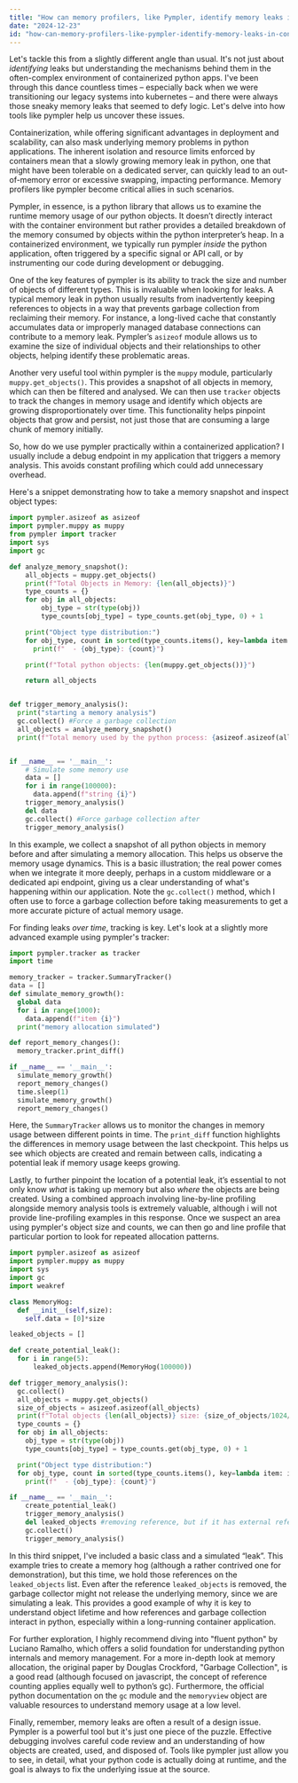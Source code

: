 ```yaml
---
title: "How can memory profilers, like Pympler, identify memory leaks in containerized Python applications?"
date: "2024-12-23"
id: "how-can-memory-profilers-like-pympler-identify-memory-leaks-in-containerized-python-applications"
---
```


Let's tackle this from a slightly different angle than usual. It's not just about *identifying* leaks but understanding the mechanisms behind them in the often-complex environment of containerized python apps. I've been through this dance countless times – especially back when we were transitioning our legacy systems into kubernetes – and there were always those sneaky memory leaks that seemed to defy logic. Let's delve into how tools like pympler help us uncover these issues.

Containerization, while offering significant advantages in deployment and scalability, can also mask underlying memory problems in python applications. The inherent isolation and resource limits enforced by containers mean that a slowly growing memory leak in python, one that might have been tolerable on a dedicated server, can quickly lead to an out-of-memory error or excessive swapping, impacting performance. Memory profilers like pympler become critical allies in such scenarios.

Pympler, in essence, is a python library that allows us to examine the runtime memory usage of our python objects. It doesn’t directly interact with the container environment but rather provides a detailed breakdown of the memory consumed by objects within the python interpreter’s heap. In a containerized environment, we typically run pympler *inside* the python application, often triggered by a specific signal or API call, or by instrumenting our code during development or debugging.

One of the key features of pympler is its ability to track the size and number of objects of different types. This is invaluable when looking for leaks. A typical memory leak in python usually results from inadvertently keeping references to objects in a way that prevents garbage collection from reclaiming their memory. For instance, a long-lived cache that constantly accumulates data or improperly managed database connections can contribute to a memory leak. Pympler’s `asizeof` module allows us to examine the size of individual objects and their relationships to other objects, helping identify these problematic areas.

Another very useful tool within pympler is the `muppy` module, particularly `muppy.get_objects()`. This provides a snapshot of all objects in memory, which can then be filtered and analysed. We can then use `tracker` objects to track the changes in memory usage and identify which objects are growing disproportionately over time. This functionality helps pinpoint objects that grow and persist, not just those that are consuming a large chunk of memory initially.

So, how do we use pympler practically within a containerized application? I usually include a debug endpoint in my application that triggers a memory analysis. This avoids constant profiling which could add unnecessary overhead.

Here's a snippet demonstrating how to take a memory snapshot and inspect object types:

```python
import pympler.asizeof as asizeof
import pympler.muppy as muppy
from pympler import tracker
import sys
import gc

def analyze_memory_snapshot():
    all_objects = muppy.get_objects()
    print(f"Total Objects in Memory: {len(all_objects)}")
    type_counts = {}
    for obj in all_objects:
        obj_type = str(type(obj))
        type_counts[obj_type] = type_counts.get(obj_type, 0) + 1

    print("Object type distribution:")
    for obj_type, count in sorted(type_counts.items(), key=lambda item: item[1], reverse=True):
      print(f"  - {obj_type}: {count}")

    print(f"Total python objects: {len(muppy.get_objects())}")

    return all_objects


def trigger_memory_analysis():
  print("starting a memory analysis")
  gc.collect() #Force a garbage collection
  all_objects = analyze_memory_snapshot()
  print(f"Total memory used by the python process: {asizeof.asizeof(all_objects)} bytes")


if __name__ == '__main__':
    # Simulate some memory use
    data = []
    for i in range(100000):
      data.append(f"string {i}")
    trigger_memory_analysis()
    del data
    gc.collect() #Force garbage collection after
    trigger_memory_analysis()

```

In this example, we collect a snapshot of all python objects in memory before and after simulating a memory allocation. This helps us observe the memory usage dynamics. This is a basic illustration; the real power comes when we integrate it more deeply, perhaps in a custom middleware or a dedicated api endpoint, giving us a clear understanding of what's happening within our application. Note the `gc.collect()` method, which I often use to force a garbage collection before taking measurements to get a more accurate picture of actual memory usage.

For finding leaks *over time*, tracking is key. Let's look at a slightly more advanced example using pympler's tracker:

```python
import pympler.tracker as tracker
import time

memory_tracker = tracker.SummaryTracker()
data = []
def simulate_memory_growth():
  global data
  for i in range(1000):
    data.append(f"item {i}")
  print("memory allocation simulated")

def report_memory_changes():
  memory_tracker.print_diff()

if __name__ == '__main__':
  simulate_memory_growth()
  report_memory_changes()
  time.sleep(1)
  simulate_memory_growth()
  report_memory_changes()
```

Here, the `SummaryTracker` allows us to monitor the changes in memory usage between different points in time. The `print_diff` function highlights the differences in memory usage between the last checkpoint. This helps us see which objects are created and remain between calls, indicating a potential leak if memory usage keeps growing.

Lastly, to further pinpoint the location of a potential leak, it’s essential to not only know *what* is taking up memory but also *where* the objects are being created. Using a combined approach involving line-by-line profiling alongside memory analysis tools is extremely valuable, although i will not provide line-profiling examples in this response. Once we suspect an area using pympler's object size and counts, we can then go and line profile that particular portion to look for repeated allocation patterns.

```python
import pympler.asizeof as asizeof
import pympler.muppy as muppy
import sys
import gc
import weakref

class MemoryHog:
  def __init__(self,size):
    self.data = [0]*size

leaked_objects = []

def create_potential_leak():
  for i in range(5):
      leaked_objects.append(MemoryHog(100000))

def trigger_memory_analysis():
  gc.collect()
  all_objects = muppy.get_objects()
  size_of_objects = asizeof.asizeof(all_objects)
  print(f"Total objects {len(all_objects)} size: {size_of_objects/1024/1024:.2f} MB")
  type_counts = {}
  for obj in all_objects:
    obj_type = str(type(obj))
    type_counts[obj_type] = type_counts.get(obj_type, 0) + 1

  print("Object type distribution:")
  for obj_type, count in sorted(type_counts.items(), key=lambda item: item[1], reverse=True):
    print(f"  - {obj_type}: {count}")

if __name__ == '__main__':
    create_potential_leak()
    trigger_memory_analysis()
    del leaked_objects #removing reference, but if it has external references it will not be garbage collected
    gc.collect()
    trigger_memory_analysis()
```

In this third snippet, I've included a basic class and a simulated “leak”. This example tries to create a memory hog (although a rather contrived one for demonstration), but this time, we hold those references on the `leaked_objects` list. Even after the reference `leaked_objects` is removed, the garbage collector might not release the underlying memory, since we are simulating a leak. This provides a good example of why it is key to understand object lifetime and how references and garbage collection interact in python, especially within a long-running container application.

For further exploration, I highly recommend diving into "fluent python" by Luciano Ramalho, which offers a solid foundation for understanding python internals and memory management. For a more in-depth look at memory allocation, the original paper by Douglas Crockford, "Garbage Collection", is a good read (although focused on javascript, the concept of reference counting applies equally well to python’s gc). Furthermore, the official python documentation on the `gc` module and the `memoryview` object are valuable resources to understand memory usage at a low level.

Finally, remember, memory leaks are often a result of a design issue. Pympler is a powerful tool but it's just one piece of the puzzle. Effective debugging involves careful code review and an understanding of how objects are created, used, and disposed of. Tools like pympler just allow you to see, in detail, what your python code is actually doing at runtime, and the goal is always to fix the underlying issue at the source.
